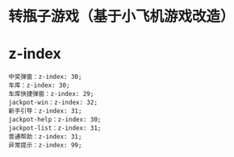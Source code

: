 # 转瓶子游戏（基于小飞机游戏改造）
# z-index
```
中奖弹窗：z-index: 30;
车库：z-index: 30;
车库快捷弹窗：z-index: 29;
jackpot-win：z-index: 32;
新手引导：z-index: 31;
jackpot-help：z-index: 30;
jackpot-list：z-index: 31;
普通帮助：z-index: 31;
异常提示：z-index: 99;
```
